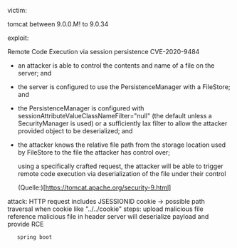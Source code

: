 
victim:

tomcat between 9.0.0.M! to 9.0.34

exploit:

Remote Code Execution via session persistence CVE-2020-9484

* an attacker is able to control the contents and name of a file on the server; and
* the server is configured to use the PersistenceManager with a FileStore; and
* the PersistenceManager is configured with sessionAttributeValueClassNameFilter="null" (the default unless a SecurityManager is used) or a sufficiently lax filter to allow the attacker provided object to be deserialized; and
* the attacker knows the relative file path from the storage location used by FileStore to the file the attacker has control over;

    using a specifically crafted request, the attacker will be able to trigger remote code execution via deserialization of the file under their control
    
    (Quelle:)[https://tomcat.apache.org/security-9.html]

attack: HTTP request includes JSESSIONID cookie -> possible path traversal when cookie like "../../cookie"
steps: upload malicious file
       reference malicious file in header
       server will deserialize payload and provide RCE

       spring boot
